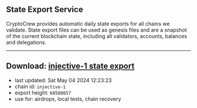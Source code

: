 ## State Export Service
CryptoCrew provides automatic daily state exports for all chains we validate. State export files can be used as genesis files and are a snapshot of the current blockchain state, including all validators, accounts, balances and delegations.

---
**Download: [injective-1 state export](https://dl-eu2.ccvalidators.com/SERVICE/injective/injective-1_export_68580857.json)**
---

- last updated: Sat May 04 2024 12:23:23
- chain id: `injective-1`
- export height: `68580857`
- use for: airdrops, local tests, chain recovery

